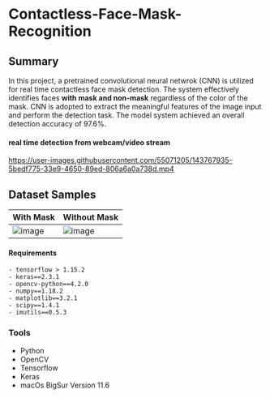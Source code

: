 # Contactless-Face-Mask-Recognition

## Summary
In this project, a pretrained convolutional neural netwrok (CNN) is utilized for real time contactless face mask detection. The system effectively identifies faces **with mask and non-mask** regardless of the color of the mask. CNN is adopted to extract the meaningful features of the image input and perform the detection task. The model system achieved an overall detection accuracy of 97.6%.

#### real time detection from webcam/video stream

https://user-images.githubusercontent.com/55071205/143767935-5bedf775-33e9-4650-89ed-806a6a0a738d.mp4 






## Dataset Samples

| With Mask  | Without Mask |
| ------------- | ------------- |
| ![image](https://user-images.githubusercontent.com/55071205/146391532-154e3b3c-4118-4f9a-a072-7a6635e3a8e7.png)  | ![image](https://user-images.githubusercontent.com/55071205/146391588-0958136b-59aa-4aef-a70c-581c877e4ab0.png)  |


#### Requirements 
```
- tensorflow > 1.15.2 
- keras==2.3.1
- opencv-python==4.2.0
- numpy==1.18.2
- matplotlib==3.2.1
- scipy==1.4.1
- imutils==0.5.3

```

### Tools 
* Python
* OpenCV
* Tensorflow
* Keras
* macOs BigSur Version 11.6




